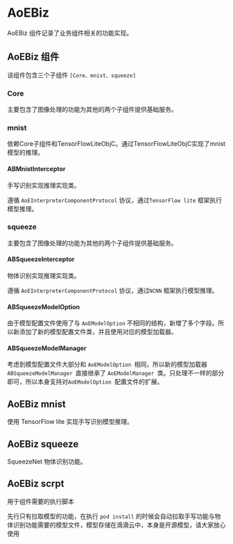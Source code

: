 
# AoEBiz #

AoEBiz 组件记录了业务组件相关的功能实现。

## AoEBiz 组件 ##

该组件包含三个子组件 `[Core、mnist、squeeze]`

### Core ###

主要包含了图像处理的功能为其他的两个子组件提供基础服务。

### mnist ###

依赖Core子组件和TensorFlowLiteObjC。通过TensorFlowLiteObjC实现了mnist模型的推理。

#### ABMnistInterceptor

手写识别实现推理实现类。

遵循 `AoEInterpreterComponentProtocol` 协议，通过`TensorFlow lite` 框架执行模型推理。


### squeeze ###

主要包含了图像处理的功能为其他的两个子组件提供基础服务。

#### ABSqueezeInterceptor

物体识别实现推理实现类。

遵循 `AoEInterpreterComponentProtocol` 协议，通过`NCNN` 框架执行模型推理。

#### ABSqueezeModelOption

由于模型配置文件使用了与 `AoEModelOption` 不相同的结构，新增了多个字段。所以新添加了新的模型配置文件类，并且使用对应的模型加载器。

#### ABSqueezeModelManager

考虑到模型配置文件大部分和 `AoEModelOption `相同，所以新的模型加载器`ABSqueezeModelManager `直接继承了 `AoEModelManager `类。只处理不一样的部分即可，所以本身支持对`AoEModelOption `配置文件的扩展。

## AoEBiz mnist ##

使用 TensorFlow lite 实现手写识别模型推理。

## AoEBiz squeeze ##

SqueezeNet 物体识别功能。

## AoEBiz scrpt ##

用于组件需要的执行脚本

先行只有拉取模型的功能，在执行 `pod install` 的时候会自动拉取手写功能与物体识别功能需要的模型文件，模型存储在滴滴云中，本身是开源模型，请大家放心使用
